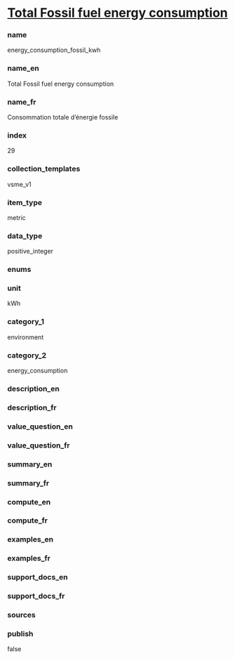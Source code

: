
# [Total Fossil fuel energy consumption](#energy_consumption_fossil_kwh)

### name

energy_consumption_fossil_kwh

### name_en

Total Fossil fuel energy consumption

### name_fr

Consommation totale d’énergie fossile

### index

29

### collection_templates

vsme_v1

### item_type

metric

### data_type

positive_integer

### enums



### unit

kWh

### category_1

environment

### category_2

energy_consumption

### description_en



### description_fr



### value_question_en



### value_question_fr



### summary_en



### summary_fr



### compute_en



### compute_fr



### examples_en



### examples_fr



### support_docs_en



### support_docs_fr



### sources



### publish

false
